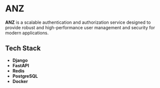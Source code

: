 # ANZ

**ANZ** is a scalable authentication and authorization service designed to provide robust and high-performance user management and security for modern applications.

## Tech Stack

- **Django**  
- **FastAPI**  
- **Redis**  
- **PostgreSQL**  
- **Docker**
